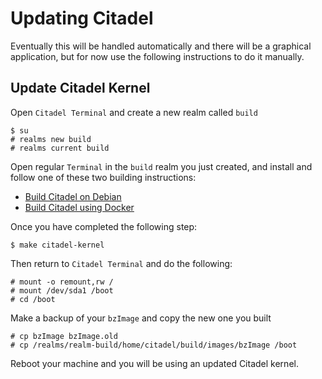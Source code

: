 # Updating Citadel

Eventually this will be handled automatically and there will be a graphical
application, but for now use the following instructions to do it manually.

## Update Citadel Kernel

Open `Citadel Terminal` and create a new realm called `build`

```shell
$ su
# realms new build
# realms current build
```

Open regular `Terminal` in the `build` realm you just created, and install and
follow one of these two building instructions:

- [Build Citadel on Debian](develop/build-citadel-on-debian.html)
- [Build Citadel using Docker](develop/build-citadel-using-docker.html)

Once you have completed the following step:

```shell
$ make citadel-kernel
```

Then return to `Citadel Terminal` and do the following:

```shell
# mount -o remount,rw /
# mount /dev/sda1 /boot
# cd /boot
```

Make a backup of your `bzImage` and copy the new one you built

```shell
# cp bzImage bzImage.old
# cp /realms/realm-build/home/citadel/build/images/bzImage /boot
```

Reboot your machine and you will be using an updated Citadel kernel.
